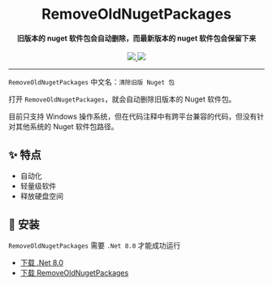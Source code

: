 <h1 align="center">RemoveOldNugetPackages</h1>
<h4 align="center">旧版本的 nuget 软件包会自动删除，而最新版本的 nuget 软件包会保留下来</h4>

<p align="center">
  <a href="https://opensource.org/licenses/MIT">
    <img src="http://img.shields.io/badge/License-MIT_License-1e90ff?style=for-the-badge"/>
  </a>
  <a href="https://dotnet.microsoft.com">
    <img src="http://img.shields.io/badge/.Net-8.0-1e90ff?style=for-the-badge"/>
  </a>
</p>

---

`RemoveOldNugetPackages` 中文名：`清除旧版 Nuget 包`

打开 `RemoveOldNugetPackages`，就会自动删除旧版本的 Nuget 软件包。

目前只支持 Windows 操作系统，但在代码注释中有跨平台兼容的代码，但没有针对其他系统的 Nuget 软件包路径。

## ✨ 特点

- 自动化
- 轻量级软件
- 释放硬盘空间

## 🌟 安装

`RemoveOldNugetPackages` 需要 `.Net 8.0` 才能成功运行

- [下载 .Net 8.0](https://dotnet.microsoft.com/zh-cn/download/dotnet/8.0/runtime)
- [下载 RemoveOldNugetPackages](https://github.com/suoyukii/RemoveOldNugetPackages/releases)